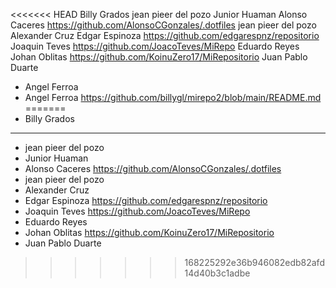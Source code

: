 <<<<<<< HEAD
Billy Grados
jean pieer del pozo
Junior Huaman
Alonso Caceres https://github.com/AlonsoCGonzales/.dotfiles
jean pieer del pozo
Alexander Cruz
Edgar Espinoza https://github.com/edgarespnz/repositorio
Joaquin Teves https://github.com/JoacoTeves/MiRepo
Eduardo Reyes
Johan Oblitas https://github.com/KoinuZero17/MiRepositorio
Juan Pablo Duarte
- Angel Ferroa 
- Angel Ferroa https://github.com/billygl/mirepo2/blob/main/README.md
=======
- Billy Grados 
----------------------
- jean pieer del pozo
- Junior Huaman
- Alonso Caceres https://github.com/AlonsoCGonzales/.dotfiles
- jean pieer del pozo
- Alexander Cruz 
- Edgar Espinoza https://github.com/edgarespnz/repositorio
- Joaquin Teves https://github.com/JoacoTeves/MiRepo
- Eduardo Reyes
- Johan Oblitas https://github.com/KoinuZero17/MiRepositorio
- Juan Pablo Duarte
>>>>>>> 168225292e36b946082edb82afd14d40b3c1adbe
